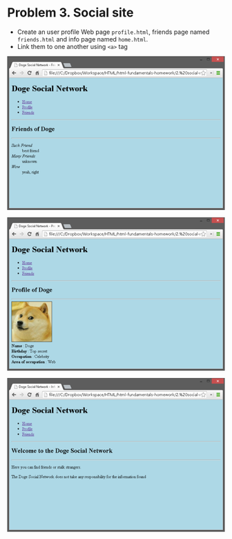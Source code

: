 Problem 3. Social site
=================

*	Create an user profile Web page `profile.html`, friends page named `friends.html` and info page named `home.html`.
*	Link them to one another using `<a>` tag

![picture3](./resources/task3-1.png)

![picture4](./resources/task3-2.png)

![picture5](./resources/task3-3.png)